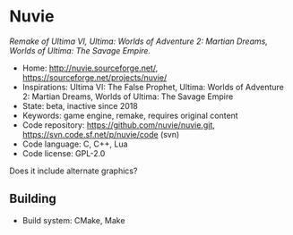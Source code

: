 # Nuvie

_Remake of Ultima VI, Ultima: Worlds of Adventure 2: Martian Dreams, Worlds of Ultima: The Savage Empire._

- Home: http://nuvie.sourceforge.net/, https://sourceforge.net/projects/nuvie/
- Inspirations: Ultima VI: The False Prophet, Ultima: Worlds of Adventure 2: Martian Dreams, Worlds of Ultima: The Savage Empire
- State: beta, inactive since 2018
- Keywords: game engine, remake, requires original content
- Code repository: https://github.com/nuvie/nuvie.git, https://svn.code.sf.net/p/nuvie/code (svn)
- Code language: C, C++, Lua
- Code license: GPL-2.0

Does it include alternate graphics?

## Building

- Build system: CMake, Make
